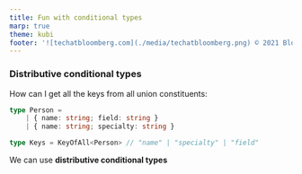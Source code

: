 ```yaml
---
title: Fun with conditional types
marp: true
theme: kubi
footer: '![techatbloomberg.com](./media/techatbloomberg.png) © 2021 Bloomberg Finance L.P. All rights reserved. ![techatbloomberg.com](./media/bloomberg.png)'
---
```


### Distributive conditional types

<question>
How can I get all the keys from all union constituents:

```ts
type Person =
    | { name: string; field: string }
    | { name: string; specialty: string }

type Keys = KeyOfAll<Person> // "name" | "specialty" | "field"
```
</question>
<answer>

We can use **distributive conditional types**

</answer>
